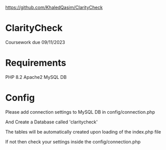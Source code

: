 https://github.com/KhaledQasim/ClarityCheck

# ClarityCheck

Coursework due 09/11/2023

# Requirements

PHP 8.2
Apache2
MySQL DB

# Config

Please add connection settings to MySQL DB in config/connection.php


And Create a Database called 'claritycheck'


The tables will be automatically created upon loading of the index.php file


If not then check your settings inside the config/connection.php
